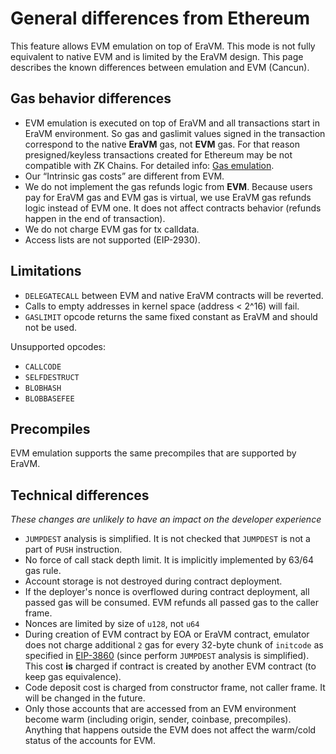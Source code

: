 # General differences from Ethereum

This feature allows EVM emulation on top of EraVM. This mode is not fully equivalent to native EVM and is limited by the EraVM design. This page describes the known differences between emulation and EVM (Cancun).

## Gas behavior differences

- EVM emulation is executed on top of EraVM and all transactions start in EraVM environment. So gas and gaslimit values signed in the transaction correspond to the native **EraVM** gas, not **EVM** gas. For that reason presigned/keyless transactions created for Ethereum may be not compatible with ZK Chains. For detailed info: [Gas emulation](./evm_gas_emulation.md).
- Our “Intrinsic gas costs” are different from EVM.
- We do not implement the gas refunds logic from **EVM**. Because users pay for EraVM gas and EVM gas is virtual, we use EraVM gas refunds logic instead of EVM one. It does not affect contracts behavior (refunds happen in the end of transaction).
- We do not charge EVM gas for tx calldata.
- Access lists are not supported (EIP-2930).

## Limitations

- `DELEGATECALL` between EVM and native EraVM contracts will be reverted.
- Calls to empty addresses in kernel space (address < 2^16) will fail.
- `GASLIMIT` opcode returns the same fixed constant as EraVM and should not be used.

Unsupported opcodes:

- `CALLCODE`
- `SELFDESTRUCT`
- `BLOBHASH`
- `BLOBBASEFEE`

## Precompiles

EVM emulation supports the same precompiles that are supported by EraVM.

## Technical differences

_These changes are unlikely to have an impact on the developer experience_

- `JUMPDEST` analysis is simplified. It is not checked that `JUMPDEST` is not a part of `PUSH` instruction.
- No force of call stack depth limit. It is implicitly implemented by 63/64 gas rule.
- Account storage is not destroyed during contract deployment.
- If the deployer's nonce is overflowed during contract deployment, all passed gas will be consumed. EVM refunds all passed gas to the caller frame.
- Nonces are limited by size of `u128`, not `u64`
- During creation of EVM contract by EOA or EraVM contract, emulator does not charge additional `2` gas for every 32-byte chunk of `initcode` as specified in [EIP-3860](https://eips.ethereum.org/EIPS/eip-3860) (since perform `JUMPDEST` analysis is simplified). This cost **is** charged if contract is created by another EVM contract (to keep gas equivalence).
- Code deposit cost is charged from constructor frame, not caller frame. It will be changed in the future.
- Only those accounts that are accessed from an EVM environment become warm (including origin, sender, coinbase, precompiles). Anything that happens outside the EVM does not affect the warm/cold status of the accounts for EVM.
